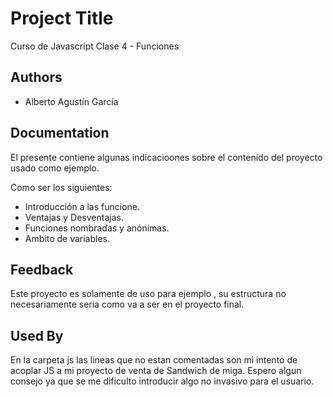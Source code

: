
# Project Title

Curso de Javascript
Clase 4 - Funciones
## Authors

- Alberto Agustín García 

## Documentation

El presente contiene algunas indicacioones sobre el contenido del proyecto usado como ejemplo.

Como ser los siguientes:
* Introducción a las funcione.
* Ventajas y Desventajas.
* Funciones nombradas y anónimas.
* Ambito de variables.

## Feedback

Este proyecto es solamente de uso para ejemplo , su estructura no necesariamente seria como va a ser en el proyecto final.
## Used By

En la carpeta js las lineas que no estan comentadas son mi intento de acoplar JS a mi proyecto de venta de Sandwich de miga. Espero algun consejo ya que se me dificulto introducir algo no invasivo para el usuario.

